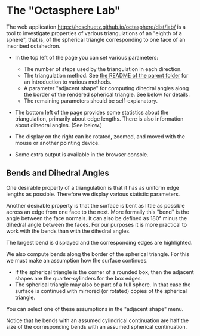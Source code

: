 The "Octasphere Lab"
====================

The web application https://hcschuetz.github.io/octasphere/dist/lab/
is a tool to investigate properties of various triangulations
of an "eighth of a sphere", that is, of the spherical triangle corresponding
to one face of an inscribed octahedron.

- In the top left of the page you can set various parameters:
  - The number of steps used by the triangulation in each direction.
  - The triangulation method.
    See [the README of the parent folder](../README.md) for an introduction
    to various methods.
  - A parameter "adjacent shape" for computing dihedral angles
    along the border of the rendered spherical triangle.
    See below for details.
  - The remaining parameters should be self-explanatory.

- The bottom left of the page provides some statistics about the triangulation,
  primarily about edge lengths.
  There is also information about dihedral angles.  (See below.)
- The display on the right can be rotated, zoomed, and moved with the mouse or
  another pointing device.
- Some extra output is available in the browser console.


Bends and Dihedral Angles
-------------------------

One desirable property of a triangulation is that it has as uniform
edge lengths as possible.  Therefore we display various statistic parameters.

Another desirable property is that the surface is bent as little as possible
across an edge from one face to the next.
More formally this "bend" is the angle between the face normals.
It can also be defined as 180° minus the dihedral angle between the faces.
For our purposes it is more practical to work with the bends than with
the dihedral angles.

The largest bend is displayed and the corresponding edges are highlighted.

We also compute bends along the border of the spherical triangle.
For this we must make an assumption how the surface continues.
- If the spherical triangle is the corner of a rounded box,
  then the adjacent shapes are the quarter-cylinders for the box edges.
- The spherical triangle may also be part of a full sphere.
  In that case the surface is continued with mirrored (or rotated)
  copies of the spherical triangle.

You can select one of these assumptions in the "adjacent shape" menu.

Notice that he bends with an assumed cylindrical continuation are half the size
of the corresponding bends with an assumed spherical continuation.

